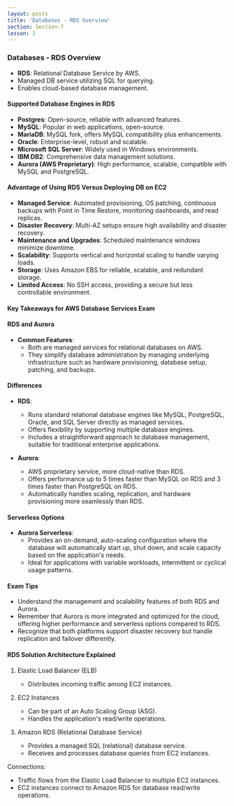 ```yaml
---
layout: posts
title: 'Databases - RDS Overview'
section: Section-7
lesson: 2
---
```


### Databases - RDS Overview

- **RDS**: Relational Database Service by AWS.
- Managed DB service utilizing SQL for querying.
- Enables cloud-based database management.
<!-- pagebreak -->

#### Supported Database Engines in RDS

- **Postgres**: Open-source, reliable with advanced features.
- **MySQL**: Popular in web applications, open-source.
- **MariaDB**: MySQL fork, offers MySQL compatibility plus enhancements.
- **Oracle**: Enterprise-level, robust and scalable.
- **Microsoft SQL Server**: Widely used in Windows environments.
- **IBM DB2**: Comprehensive data management solutions.
- **Aurora (AWS Proprietary)**: High performance, scalable, compatible with MySQL and PostgreSQL.
<!-- pagebreak -->

#### Advantage of Using RDS Versus Deploying DB on EC2

- **Managed Service**: Automated provisioning, OS patching, continuous backups with Point in Time Restore, monitoring dashboards, and read replicas.
- **Disaster Recovery**: Multi-AZ setups ensure high availability and disaster recovery.
- **Maintenance and Upgrades**: Scheduled maintenance windows minimize downtime.
- **Scalability**: Supports vertical and horizontal scaling to handle varying loads.
- **Storage**: Uses Amazon EBS for reliable, scalable, and redundant storage.
- **Limited Access**: No SSH access, providing a secure but less controllable environment.
<!-- pagebreak -->

#### Key Takeaways for AWS Database Services Exam

#### RDS and Aurora

- **Common Features**:
  - Both are managed services for relational databases on AWS.
  - They simplify database administration by managing underlying infrastructure such as hardware provisioning, database setup, patching, and backups.
  <!-- pagebreak -->

#### Differences

- **RDS**:

  - Runs standard relational database engines like MySQL, PostgreSQL, Oracle, and SQL Server directly as managed services.
  - Offers flexibility by supporting multiple database engines.
  - Includes a straightforward approach to database management, suitable for traditional enterprise applications.

- **Aurora**:
  - AWS proprietary service, more cloud-native than RDS.
  - Offers performance up to 5 times faster than MySQL on RDS and 3 times faster than PostgreSQL on RDS.
  - Automatically handles scaling, replication, and hardware provisioning more seamlessly than RDS.
  <!-- pagebreak -->

#### Serverless Options

- **Aurora Serverless**:
  - Provides an on-demand, auto-scaling configuration where the database will automatically start up, shut down, and scale capacity based on the application's needs.
  - Ideal for applications with variable workloads, intermittent or cyclical usage patterns.
  <!-- pagebreak -->

#### Exam Tips

- Understand the management and scalability features of both RDS and Aurora.
- Remember that Aurora is more integrated and optimized for the cloud, offering higher performance and serverless options compared to RDS.
- Recognize that both platforms support disaster recovery but handle replication and failover differently.
<!-- pagebreak -->

#### RDS Solution Architecture Explained

1. Elastic Load Balancer (ELB)

   - Distributes incoming traffic among EC2 instances.

2. EC2 Instances

   - Can be part of an Auto Scaling Group (ASG).
   - Handles the application's read/write operations.

3. Amazon RDS (Relational Database Service)
   - Provides a managed SQL (relational) database service.
   - Receives and processes database queries from EC2 instances.

Connections:

- Traffic flows from the Elastic Load Balancer to multiple EC2 instances.
- EC2 instances connect to Amazon RDS for database read/write operations.
